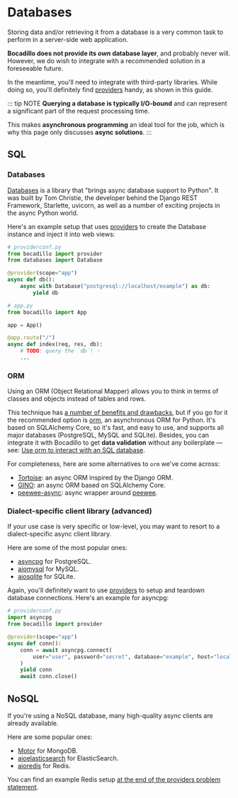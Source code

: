 # Databases

Storing data and/or retrieving it from a database is a very common task to perform in a server-side web application.

**Bocadillo does not provide its _own_ database layer**, and probably never will. However, we do wish to integrate with a recommended solution in a foreseeable future.

In the meantime, you'll need to integrate with third-party libraries. While doing so, you'll definitely find [providers] handy, as shown in this guide.

[providers]: /guide/providers.md

::: tip NOTE
**Querying a database is typically I/O-bound** and can represent a significant part of the request processing time.

This makes **asynchronous programming** an ideal tool for the job, which is why this page only discusses **async solutions**.
:::

## SQL

### Databases

[databases]: #databases-2

[Databases](https://github.com/encode/databases) is a library that "brings async database support to Python". It was built by Tom Christie, the developer behind the Django REST Framework, Starlette, uvicorn, as well as a number of exciting projects in the async Python world.

Here's an example setup that uses [providers] to create the Database instance and inject it into web views:

```python
# providerconf.py
from bocadillo import provider
from databases import Database

@provider(scope="app")
async def db():
    async with Database("postgresql://localhost/example") as db:
        yield db
```

```python
# app.py
from bocadillo import App

app = App()

@app.route("/")
async def index(req, res, db):
    # TODO: query the `db`! ✨
    ...
```

### ORM

Using an ORM (Object Relational Mapper) allows you to think in terms of classes and objects instead of tables and rows.

This technique has [a number of benefits and drawbacks](https://www.fullstackpython.com/object-relational-mappers-orms.html), but if you go for it the recommended option is [orm], an asynchronous ORM for Python. It's based on SQLAlchemy Core, so it's fast, and easy to use, and supports all major databases (PostgreSQL, MySQL and SQLite). Besides, you can integrate it with Bocadillo to get **data validation** without any boilerplate — see: [Use orm to interact with an SQL database](/how-to/orm.md).

[orm]: https://github.com/encode/orm

For completeness, here are some alternatives to `orm` we've come across:

- [Tortoise]: an async ORM inspired by the Django ORM.
- [GINO]: an async ORM based on SQLAlchemy Core.
- [peewee-async]: async wrapper around [peewee].

[tortoise]: https://tortoise-orm.readthedocs.io
[gino]: https://github.com/fantix/gino
[peewee-async]: https://github.com/05bit/peewee-async
[peewee]: https://github.com/coleifer/peewee

### Dialect-specific client library (advanced)

If your use case is very specific or low-level, you may want to resort to a dialect-specific async client library.

Here are some of the most popular ones:

- [asyncpg] for PostgreSQL.
- [aiomysql] for MySQL.
- [aiosqlite] for SQLite.

[asyncpg]: https://www.github.com/MagicStack/asyncpg
[aiomysql]: https://github.com/aio-libs/aiomysql
[aiosqlite]: https://github.com/jreese/aiosqlite

Again, you'll definitely want to use [providers] to setup and teardown database connections. Here's an example for asyncpg:

```python
# providerconf.py
import asyncpg
from bocadillo import provider

@provider(scope="app")
async def conn():
    conn = await asyncpg.connect(
        user="user", password="secret", database="example", host="localhost"
    )
    yield conn
    await conn.close()
```

## NoSQL

If you're using a NoSQL database, many high-quality async clients are already available.

Here are some popular ones:

- [Motor](https://github.com/mongodb/motor) for MongoDB.
- [aioelasticsearch](https://github.com/aio-libs/aioelasticsearch) for ElasticSearch.
- [aioredis](https://github.com/aio-libs/aioredis) for Redis.

You can find an example Redis setup [at the end of the providers problem statement](/guide/providers.md#problem-with-providers).
